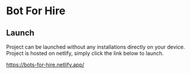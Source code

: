 <h1>Bot For Hire</h1>

## Launch ##
Project can be launched without any installations directly on your device. Project is hosted on netlify, simply click the link below to launch.

https://bots-for-hire.netlify.app/
